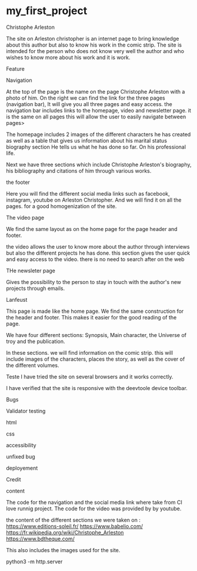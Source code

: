 # my_first_project

 Christophe Arleston

The site on Arleston christopher is an internet page to bring knowledge about this author but also to know his work in the comic strip.
The site is intended for the person who does not know very well the author and who wishes to know more about his work and it is work.


Feature

Navigation

At the top of the page is the name on the page Christophe Arleston with a photo of him. On the right we can find the link for the three pages (navigation bar),
It will give you all three pages and easy access. the navigation bar includes links to the homepage, video and newsletter page. it is the same on all pages this will allow the user to easily navigate between pages>


The homepage includes 2 images of the different characters he has created as well as a table that gives us information about his marital status
biography section
He tells us what he has done so far. On his professional life.

Next we have three sections which include Christophe Arleston's biography, his bibliography and citations of him through various works.

the footer

Here you will find the different social media links such as facebook, instagram, youtube on Arleston Christopher.
And we will find it on all the pages. for a good homogenization of the site.

 The video page

We find the same layout as on the home page for the page header and footer.

the video allows the user to know more about the author through interviews but also the different projects he has done.
this section gives the user quick and easy access to the video. there is no need to search after on the web

THe newsleter page


Gives the possibility to the person to stay in touch with the author's new projects through emails.

Lanfeust 

This page is made like the home page. We find the same construction for the header and footer. This makes it easier for the good reading of the page.
 
We have four different sections:  Synopsis, Main character, the Universe of troy  and the publication.

In these sections. we will find information on the comic strip.
 this will include images of the characters, places the story, as well as the cover of the different volumes.


Teste 
I have tried the site on several browsers and it works correctly.

I have verified that the site is responsive with the deevtoole device toolbar.

Bugs

Validator testing
 
 html
 
 css
 
 accessibility


unfixed bug

deployement 

Credit

 content 
  
  The code for the navigation and the social media link where take from CI love runnig project.
  The code for the video was provided by by youtube.
  
the content of the different sections we were taken on :
    https://www.editions-soleil.fr/
    https://www.babelio.com/
    https://fr.wikipedia.org/wiki/Christophe_Arleston
    https://www.bdtheque.com/

This also includes the images used for the site.

 python3 -m http.server